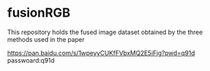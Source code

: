 # fusionRGB
This repository holds the fused image dataset obtained by the three methods used in the paper

https://pan.baidu.com/s/1wpeyyCUKfFVbxMQ2E5iFig?pwd=q91d 
passwoard:q91d
